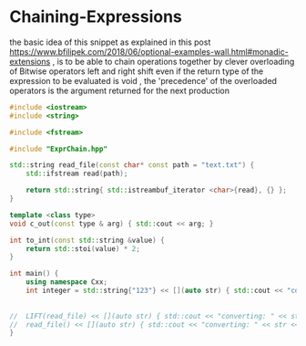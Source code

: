 # Chaining-Expressions

the basic idea of this snippet as explained in this post https://www.bfilipek.com/2018/06/optional-examples-wall.html#monadic-extensions ,
is to be able to chain operations together by clever overloading of Bitwise operators left and right shift even if the return type of the expression to be evaluated is void ,
the 'precedence' of the overloaded operators is the argument returned for the next production

```cpp
#include <iostream>
#include <string>

#include <fstream>

#include "ExprChain.hpp"

std::string read_file(const char* const path = "text.txt") {
    std::ifstream read(path);

    return std::string{ std::istreambuf_iterator <char>{read}, {} };
}

template <class type>
void c_out(const type & arg) { std::cout << arg; }

int to_int(const std::string &value) {
    return std::stoi(value) * 2;
}

int main() {
    using namespace Cxx;
    int integer = std::string{"123"} << [](auto str) { std::cout << "converting: " << str << " to int ... "; } >> LIFT(to_int) << LIFT(c_out);
	
	
//  LIFT(read_file) << [](auto str) { std::cout << "converting: " << str << " to int ... "; } >> LIFT(to_int) << LIFT(c_out);
//  read_file() << [](auto str) { std::cout << "converting: " << str << " to int ... "; } >> LIFT(to_int) << LIFT(c_out);
}
```
